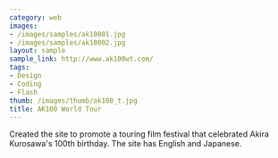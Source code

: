 ```yaml
---
category: web
images:
- /images/samples/ak10001.jpg
- /images/samples/ak10002.jpg
layout: sample
sample_link: http://www.ak100wt.com/
tags:
- Design
- Coding
- Flash
thumb: /images/thumb/ak100_t.jpg
title: AK100 World Tour
---
```

Created the site to promote a touring film festival that celebrated Akira Kurosawa's 100th birthday. The site has English and Japanese.
